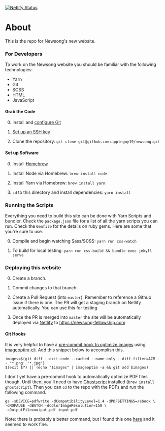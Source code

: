 [![Netlify Status](https://api.netlify.com/api/v1/badges/6e252336-5098-4be5-8293-997c2dfd75fa/deploy-status)](https://app.netlify.com/sites/newsong/deploys)

# About

This is the repo for Newsong's new website.

### For Developers

To work on the Newsong website you should be familiar with the following technologies:

- Yarn
- Git
- SCSS
- HTML
- JavaScript

#### Grab the Code

0. Install and [configure Git](https://help.github.com/articles/set-up-git/)

1. [Set up an SSH key](https://help.github.com/articles/generating-ssh-keys/)

2. Clone the repository: `git clone git@github.com:appleguy19/newsong.git`

#### Set up Software

0. Install [Homebrew](http://brew.sh/)

1. Install Node via Homebrew: `brew install node`

2. Install Yarn via Homebrew: `brew install yarn`

3. `cd` to this directory and install dependencies: `yarn install`

### Running the Scripts

Everything you need to build this site can be done with Yarn Scripts and bundler. Check the `package.json` file for a list of all the yarn scripts you can run. Check the `Gemfile` for the details on ruby gems. Here are some that you're sure to use.

0. Compile and begin watching Sass/SCSS: `yarn run css-watch`

1. To build for local testing: `yarn run css-build && bundle exec jekyll serve`

### Deploying this website

0. Create a branch.

1. Commit changes to that branch.

2. Create a Pull Request (into `master`). Remember to reference a Github Issue if there is one. The PR will get a staging branch on Netlify automatically. You can use this for testing.

3. Once the PR is merged into `master` the site will be automatically deployed via [Netlify](https://netlify.com) to https://newsong-fellowship.com

#### Git Hooks

It is very helpful to have a [pre-commit hook to optimize images](https://nchristiny.com/blog/command-line-image-optimization) using [imageoptim-cli](https://github.com/JamieMason/ImageOptim-CLI). Add this snippet below to accomplish this.

```
images=$(git diff --exit-code --cached --name-only --diff-filter=ACM -- '*.png' '*.jpg')
$(exit $?) || (echo "$images" | imageoptim -a && git add $images)
```

I don't yet have a pre-commit hook to automatically optimize PDF files though. Until then, you'll need to have [Ghostscript]() installed (`brew install ghostscript`). Then you can `cd` to the repo with the PDFs and run the following command.

```
gs -sDEVICE=pdfwrite -dCompatibilityLevel=1.4 -dPDFSETTINGS=/ebook \
-dNOPAUSE -dBATCH -dColorImageResolution=150 \
-sOutputFile=output.pdf input.pdf
```
Note: there is probably a better command, but I found this one [here](https://opensource.com/article/20/8/reduce-pdf) and it seemed to work fine. 